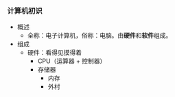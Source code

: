 ### 计算机初识
- 概述
  - 全称：电子计算机，俗称：电脑。由**硬件**和**软件**组成。
- 组成
  - 硬件：看得见摸得着
    - CPU（运算器 + 控制器）
    - 存储器
        - 内存
        - 外村